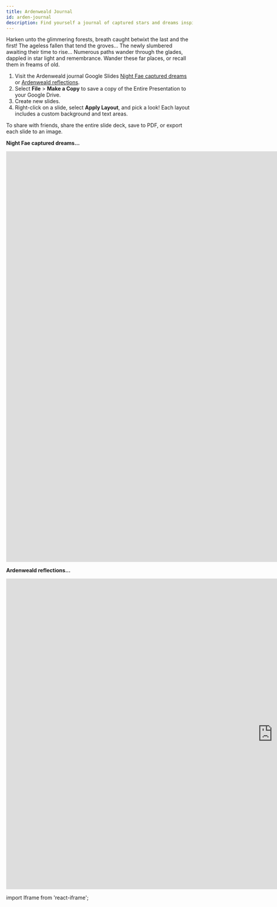 ```yaml
---
title: Ardenweald Journal
id: arden-journal
description: Find yourself a journal of captured stars and dreams inspired by Ardenweald. Google Slides journal series.
---
```


Harken unto the glimmering forests, breath caught betwixt the last and the first! The ageless fallen that tend the groves... The newly slumbered awaiting their time to rise... Numerous paths wander through the glades, dappled in star light and remembrance. Wander these far places, or recall them in freams of old.

1. Visit the Ardenweald journal Google Slides [Night Fae captured dreams](https://docs.google.com/presentation/d/1vyB30_B88kVGRrsJSoGN5UCeGwN_5VOv8TJ1JlAakXE) or [Ardenweald reflections](https://docs.google.com/presentation/d/1N2dqR-zyMGz8WSYbTTHdbIJrobR25PFcVIbhwOP7JC0).
2. Select **File** > **Make a Copy** to save a copy of the Entire Presentation to your Google Drive.
3. Create new slides.
4. Right-click on a slide, select **Apply Layout**, and pick a look! Each layout includes a custom background and text areas.

To share with friends, share the entire slide deck, save to PDF, or export each slide to an image.

**Night Fae captured dreams...**

<div className='responsive-google-slides'>

<iframe src="https://docs.google.com/presentation/d/e/2PACX-1vQSgmyjI0VrftXdk7HcvVh8KdGQGvw__Pneyvbr4DNtaYdmxVtlwN69QtCHjZWfhSw8WH0BwYyeBXUA/embed?start=false&loop=false&delayms=3000" frameborder="0" width="1920" height="1109" allowfullscreen="true" mozallowfullscreen="true" webkitallowfullscreen="true"></iframe>

</div>

**Ardenweald reflections...**

<div className='responsive-google-slides'>

<iframe src="https://docs.google.com/presentation/d/e/2PACX-1vSKTimErjlQWJ3YqFuQ7boKD65i_eLzxl6GChFsdC3TxKTdUo-fE1lEdVUcn3F9dnjuGhDlrBH_nLJ9/embed?start=false&loop=false&delayms=3000" frameborder="0" width="1440" height="839" allowfullscreen="true" mozallowfullscreen="true" webkitallowfullscreen="true"></iframe>

</div>

import Iframe from 'react-iframe';